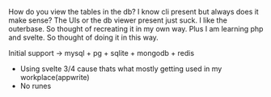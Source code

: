 How do you view the tables in the db? I know cli present but always does it make sense?
The UIs or the db viewer present just suck.
I like the outerbase. So thought of recreating it in my own way.
Plus I am learning php and svelte. So thought of doing it in this way.

Initial support -> mysql + pg + sqlite + mongodb + redis
* Using svelte 3/4 cause thats what mostly getting used in my workplace(appwrite)
* No runes
